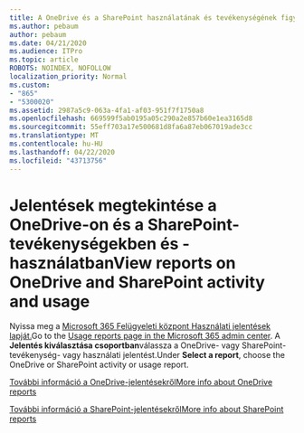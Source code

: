 ```yaml
---
title: A OneDrive és a SharePoint használatának és tevékenységének figyelése
ms.author: pebaum
author: pebaum
ms.date: 04/21/2020
ms.audience: ITPro
ms.topic: article
ROBOTS: NOINDEX, NOFOLLOW
localization_priority: Normal
ms.custom:
- "865"
- "5300020"
ms.assetid: 2987a5c9-063a-4fa1-af03-951f7f1750a8
ms.openlocfilehash: 669599f5ab0195a05c290a2e857b60e1ea3165d8
ms.sourcegitcommit: 55eff703a17e500681d8fa6a87eb067019ade3cc
ms.translationtype: MT
ms.contentlocale: hu-HU
ms.lasthandoff: 04/22/2020
ms.locfileid: "43713756"
---
```

# <a name="view-reports-on-onedrive-and-sharepoint-activity-and-usage"></a><span data-ttu-id="17bc0-102">Jelentések megtekintése a OneDrive-on és a SharePoint-tevékenységekben és -használatban</span><span class="sxs-lookup"><span data-stu-id="17bc0-102">View reports on OneDrive and SharePoint activity and usage</span></span>

<span data-ttu-id="17bc0-103">Nyissa meg a [Microsoft 365 Felügyeleti központ Használati jelentések lapját.](https://admin.microsoft.com/AdminPortal/Home)</span><span class="sxs-lookup"><span data-stu-id="17bc0-103">Go to the [Usage reports page in the Microsoft 365 admin center](https://admin.microsoft.com/AdminPortal/Home).</span></span> <span data-ttu-id="17bc0-104">A **Jelentés kiválasztása csoportban**válassza a OneDrive- vagy SharePoint-tevékenység- vagy használati jelentést.</span><span class="sxs-lookup"><span data-stu-id="17bc0-104">Under **Select a report**, choose the OneDrive or SharePoint activity or usage report.</span></span>
  
[<span data-ttu-id="17bc0-105">További információ a OneDrive-jelentésekről</span><span class="sxs-lookup"><span data-stu-id="17bc0-105">More info about OneDrive reports</span></span>](https://go.microsoft.com/fwlink/?linkid=875239)
  
[<span data-ttu-id="17bc0-106">További információ a SharePoint-jelentésekről</span><span class="sxs-lookup"><span data-stu-id="17bc0-106">More info about SharePoint reports</span></span>](https://go.microsoft.com/fwlink/?linkid=875240)
  